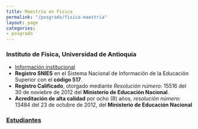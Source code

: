 ```yaml
---
title: Maestría en Física
permalink: "/posgrado/fisica-maestria"
layout: page
categories:
- posgrado
---
```


### Instituto de Física, Universidad de Antioquia

* [Información institucional](http://bit.ly/maestriafisica)
* __Registro SNIES__ en el Sistema Nacional de Informaciön de la Educaciön Superior con el __código 517__.
* __Registro Calificado__, otorgado mediante _Resolución número_: 15516 del 30 de noviebre de 2012 del __Ministerio de Educación Nacional__.
* __Acreditación de alta calidad__ por ocho (8) años, _resolución número_: 13484 del 23 de octubre de 2012, del __Ministerio de Educación Nacional__

<!-- in repository: _pages/files/estudiantes_maestria.md-->

### [Estudiantes](/files/estudiantes-maestria)
